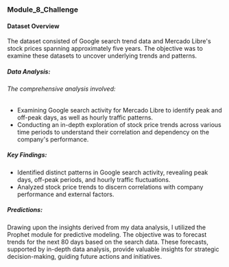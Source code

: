 ### Module_8_Challenge

#### Dataset Overview
The dataset consisted of Google search trend data and Mercado Libre's stock prices spanning approximately five years. The objective was to examine these datasets to uncover underlying trends and patterns.

##### Data Analysis:

###### The comprehensive analysis involved:

- Examining Google search activity for Mercado Libre to identify peak and off-peak days, as well as hourly traffic patterns.
- Conducting an in-depth exploration of stock price trends across various time periods to understand their correlation and dependency on the company's performance.

##### Key Findings:

- Identified distinct patterns in Google search activity, revealing peak days, off-peak periods, and hourly traffic fluctuations.
- Analyzed stock price trends to discern correlations with company performance and external factors.

##### Predictions:

Drawing upon the insights derived from my data analysis, I utilized the Prophet module for predictive modeling. The objective was to forecast trends for the next 80 days based on the search data. These forecasts, supported by in-depth data analysis, provide valuable insights for strategic decision-making, guiding future actions and initiatives.

